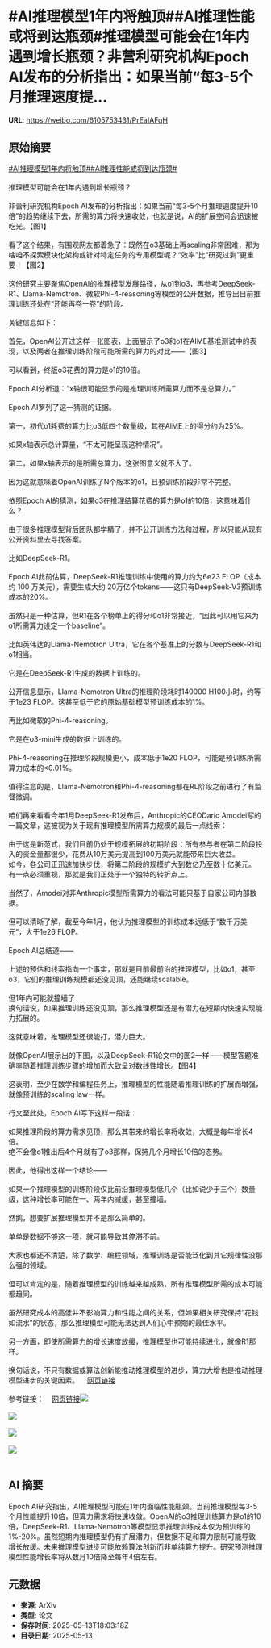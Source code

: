 # #AI推理模型1年内将触顶##AI推理性能或将到达瓶颈#推理模型可能会在1年内遇到增长瓶颈？非营利研究机构Epoch AI发布的分析指出：如果当前“每3-5个月推理速度提...

**URL**: https://weibo.com/6105753431/PrEaIAFqH

## 原始摘要

<a href="https://m.weibo.cn/search?containerid=231522type%3D1%26t%3D10%26q%3D%23AI%E6%8E%A8%E7%90%86%E6%A8%A1%E5%9E%8B1%E5%B9%B4%E5%86%85%E5%B0%86%E8%A7%A6%E9%A1%B6%23&amp;extparam=%23AI%E6%8E%A8%E7%90%86%E6%A8%A1%E5%9E%8B1%E5%B9%B4%E5%86%85%E5%B0%86%E8%A7%A6%E9%A1%B6%23" data-hide=""><span class="surl-text">#AI推理模型1年内将触顶#</span></a><a href="https://m.weibo.cn/search?containerid=231522type%3D1%26t%3D10%26q%3D%23AI%E6%8E%A8%E7%90%86%E6%80%A7%E8%83%BD%E6%88%96%E5%B0%86%E5%88%B0%E8%BE%BE%E7%93%B6%E9%A2%88%23&amp;extparam=%23AI%E6%8E%A8%E7%90%86%E6%80%A7%E8%83%BD%E6%88%96%E5%B0%86%E5%88%B0%E8%BE%BE%E7%93%B6%E9%A2%88%23" data-hide=""><span class="surl-text">#AI推理性能或将到达瓶颈#</span></a><br><br>推理模型可能会在1年内遇到增长瓶颈？<br><br>非营利研究机构Epoch AI发布的分析指出：如果当前“每3-5个月推理速度提升10倍”的趋势继续下去，所需的算力将快速收敛，也就是说，AI的扩展空间会迅速被吃光。【图1】<br><br>看了这个结果，有围观网友都着急了：既然在o3基础上再scaling非常困难，那为啥咱不探索模块化架构或针对特定任务的专用模型呢？“效率”比“研究过剩”更重要！【图2】<br><br>这份研究主要聚焦OpenAI的推理模型发展路径，从o1到o3，再参考DeepSeek-R1、Llama-Nemotron、微软Phi-4-reasoning等模型的公开数据，推导出目前推理训练还处在“还能再卷一卷”的阶段。<br><br>关键信息如下：<br><br>首先，OpenAI公开过这样一张图表，上面展示了o3和o1在AIME基准测试中的表现，以及两者在推理训练阶段可能所需的算力的对比——【图3】<br><br>可以看到，终版o3花费的算力是o1的10倍。<br><br>Epoch AI分析道：“x轴很可能显示的是推理训练所需算力而不是总算力。”<br><br>Epoch AI罗列了这一猜测的证据。<br><br>第一，初代o1耗费的算力比o3低四个数量级，其在AIME上的得分约为25%。<br><br>如果x轴表示总计算量，“不太可能呈现这种情况”。<br><br>第二，如果x轴表示的是所需总算力，这张图意义就不大了。<br><br>因为这就意味着OpenAI训练了N个版本的o1，且预训练阶段非常不完整。<br><br>依照Epoch AI的猜测，如果o3在推理结算花费的算力是o1的10倍，这意味着什么？<br><br>由于很多推理模型背后团队都学精了，并不公开训练方法和过程，所以只能从现有公开资料里去寻找答案。<br><br>比如DeepSeek-R1。<br><br>Epoch AI此前估算，DeepSeek-R1推理训练中使用的算力约为6e23 FLOP（成本约 100 万美元），需要生成大约 20万亿个tokens——这只有DeepSeek-V3预训练成本的20%。<br><br>虽然只是一种估算，但R1在各个榜单上的得分和o1非常接近，“因此可以用它来为o1所需算力设定一个baseline”。<br><br>比如英伟达的Llama-Nemotron Ultra，它在各个基准上的分数与DeepSeek-R1和o1相当。<br><br>它是在DeepSeek-R1生成的数据上训练的。<br><br>公开信息显示，Llama-Nemotron Ultra的推理阶段耗时140000 H100小时，约等于1e23 FLOP。这甚至低于它的原始基础模型预训练成本的1%。<br><br>再比如微软的Phi-4-reasoning。<br><br>它是在o3-mini生成的数据上训练的。<br><br>Phi-4-reasoning在推理阶段规模更小，成本低于1e20 FLOP，可能是预训练所需算力成本的&lt;0.01%。<br><br>值得注意的是，Llama-Nemotron和Phi-4-reasoning都在RL阶段之前进行了有监督微调。<br><br>咱们再来看看今年1月DeepSeek-R1发布后，Anthropic的CEODario Amodei写的一篇文章，这被视为关于现有推理模型所需算力规模的最后一点线索：<br><br>由于这是新范式，我们目前仍处于规模拓展的初期阶段：所有参与者在第二阶段投入的资金量都很少，花费从10万美元提高到100万美元就能带来巨大收益。  <br>如今，各公司正迅速加快步伐，将第二阶段的规模扩大到数亿乃至数十亿美元。  <br>有一点必须重视，那就是我们正处于一个独特的转折点上。<br><br>当然了，Amodei对非Anthropic模型所需算力的看法可能只基于自家公司内部数据。<br><br>但可以清晰了解，截至今年1月，他认为推理模型的训练成本远低于“数千万美元”，大于1e26 FLOP。<br><br>Epoch AI总结道——<br><br>上述的预估和线索指向一个事实，那就是目前最前沿的推理模型，比如o1，甚至o3，它们的推理训练规模都还没见顶，还能继续scalable。<br><br>但1年内可能就撞墙了  <br>换句话说，如果推理训练还没见顶，那么推理模型还是有潜力在短期内快速实现能力拓展的。<br><br>这就意味着，推理模型还很能打，潜力巨大。<br><br>就像OpenAI展示出的下图，以及DeepSeek-R1论文中的图2一样——模型答题准确率随着推理训练步骤的增加而大致呈对数线性增长。【图4】<br><br>这表明，至少在数学和编程任务上，推理模型的性能随着推理训练的扩展而增强，就像预训练的scaling law一样。<br><br>行文至此处，Epoch AI写下这样一段话：<br><br>如果推理阶段的算力需求见顶，那么其带来的增长率将收敛，大概是每年增长4倍。  <br>绝不会像o1推出后4个月就有了o3那样，保持几个月增长10倍的态势。<br><br>因此，他得出这样一个结论——<br><br>如果一个推理模型的训练阶段仅比前沿推理模型低几个（比如说少于三个）数量级，这种增长率可能在一、两年内减缓，甚至撞墙。<br><br>然鹅，想要扩展推理模型并不是那么简单的。<br><br>单单是数据不够这一项，就可能导致其停滞不前。<br><br>大家也都还不清楚，除了数学、编程领域，推理训练是否能泛化到其它规律性没那么强的领域。<br><br>但可以肯定的是，随着推理模型的训练越来越成熟，所有推理模型所需的成本可能都趋同。<br><br>虽然研究成本的高低并不影响算力和性能之间的关系，但如果相关研究保持“花钱如流水”的状态，那么推理模型可能无法达到人们心中预期的最佳水平。<br><br>另一方面，即使所需算力的增长速度放缓，推理模型也可能持续进化，就像R1那样。<br><br>换句话说，不只有数据或算法创新能推动推理模型的进步，算力大增也是推动推理模型进步的关键因素。<a href="https://weibo.cn/sinaurl?u=https%3A%2F%2Fmp.weixin.qq.com%2Fcgi-bin%2Fappmsgpublish%3Fsub%3Dlist%26begin%3D0%26count%3D10%26token%3D313163021%26lang%3Dzh_CN" data-hide=""><span class="url-icon"><img style="width: 1rem;height: 1rem" src="https://h5.sinaimg.cn/upload/2015/09/25/3/timeline_card_small_web_default.png" referrerpolicy="no-referrer"></span><span class="surl-text">网页链接</span></a><br><br>参考链接：<a href="https://weibo.cn/sinaurl?u=https%3A%2F%2Fepoch.ai%2Fgradient-updates%2Fhow-far-can-reasoning-models-scale" data-hide=""><span class="url-icon"><img style="width: 1rem;height: 1rem" src="https://h5.sinaimg.cn/upload/2015/09/25/3/timeline_card_small_web_default.png" referrerpolicy="no-referrer"></span><span class="surl-text">网页链接</span></a><img style="" src="https://tvax3.sinaimg.cn/large/006Fd7o3gy1i1dyzkz6sgj30s50k0afw.jpg" referrerpolicy="no-referrer"><br><br><img style="" src="https://tvax1.sinaimg.cn/large/006Fd7o3gy1i1dyzkquz2j30zk0aiq87.jpg" referrerpolicy="no-referrer"><br><br><img style="" src="https://tvax2.sinaimg.cn/large/006Fd7o3gy1i1dyzlatnhj30zk0ivwgj.jpg" referrerpolicy="no-referrer"><br><br><img style="" src="https://tvax2.sinaimg.cn/large/006Fd7o3gy1i1dyzl3ymmj30va0k0dhq.jpg" referrerpolicy="no-referrer"><br><br>

## AI 摘要

Epoch AI研究指出，AI推理模型可能在1年内面临性能瓶颈。当前推理模型每3-5个月性能提升10倍，但算力需求将快速收敛。OpenAI的o3推理训练算力是o1的10倍，DeepSeek-R1、Llama-Nemotron等模型显示推理训练成本仅为预训练的1%-20%。虽然短期内推理模型仍有扩展潜力，但数据不足和算力限制可能导致增长放缓。未来推理模型进步可能依赖算法创新而非单纯算力提升。研究预测推理模型性能增长率将从数月10倍降至每年4倍左右。

## 元数据

- **来源**: ArXiv
- **类型**: 论文
- **保存时间**: 2025-05-13T18:03:18Z
- **目录日期**: 2025-05-13
